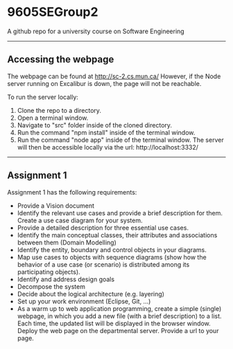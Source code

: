 # 9605SEGroup2
A github repo for a university course on Software Engineering

***

## Accessing the webpage
The webpage can be found at http://sc-2.cs.mun.ca/
However, if the Node server running on Excalibur is down, the page will not be reachable.

To run the server locally:
 1. Clone the repo to a directory.
 2. Open a terminal window.
 3. Navigate to "src" folder inside of the cloned directory. 
 4. Run the command "npm install" inside of the terminal window.
 5. Run the command "node app" inside of the terminal window.
The server will then be accessible locally via the url: http://localhost:3332/
***

## Assignment 1
Assignment 1 has the following requirements:

* Provide a Vision document
* Identify the relevant use cases and provide a brief description for them. Create a use case diagram for your system.
* Provide a detailed description for three essential use cases.
* Identify the main conceptual classes, their attributes and associations between them (Domain Modelling)
* Identify the entity, boundary and control objects in your diagrams.
* Map use cases to objects with sequence diagrams (show how the behavior of a use case (or scenario) is distributed among its participating objects).
* Identify and address design goals
* Decompose the system
* Decide about the logical architecture (e.g. layering)
* Set up your work environment (Eclipse, Git, …)
* As a warm up to web application programming, create a simple (single) webpage, in which you add a new file (with a brief description) to a list. Each time, the updated list will be displayed in the browser window. Deploy the web page on the departmental server. Provide a url to your page.
